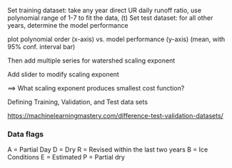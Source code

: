 Set training dataset:
  take any year direct UR daily runoff ratio, use polynomial range of 1-7 to fit the data, (t)
Set test dataset:
  for all other years, determine the model performance

plot polynomial order (x-axis) vs. model performance (y-axis) (mean, with 95% conf. interval bar)

Then add multiple series for watershed scaling exponent

Add slider to modify scaling exponent

==> What scaling exponent produces smallest cost function?

Defining Training, Validation, and Test data sets

https://machinelearningmastery.com/difference-test-validation-datasets/

###  Data flags

A = Partial Day
D = Dry
R = Revised within the last two years
B = Ice Conditions
E = Estimated
P = Partial dry